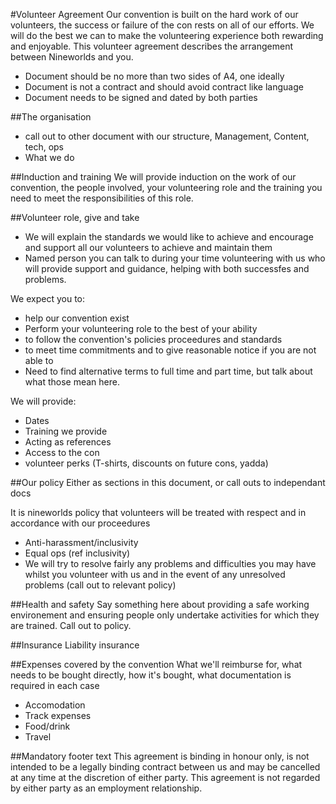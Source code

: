 #Volunteer Agreement
Our convention is built on the hard work of our volunteers, the success or failure of the con rests on all of our efforts.
We will do the best we can to make the volunteering experience both rewarding and enjoyable. 
This volunteer agreement describes the arrangement between Nineworlds and you.

  - Document should be no more than two sides of A4, one ideally
  - Document is not a contract and should avoid contract like language
  - Document needs to be signed and dated by both parties

##The organisation
 - call out to other document with our structure, Management, Content, tech, ops
 - What we do 

##Induction and training
We will provide induction on the work of our convention, the people involved, your 
volunteering role and the training you need to meet the responsibilities of this role.
 
##Volunteer role, give and take
 - We will explain the standards we would like to achieve and encourage and support all our volunteers to achieve and maintain them
 - Named person you can talk to during your time volunteering with us who will provide support and guidance, helping with both successfes and problems.

We expect you to:
  - help our convention exist
  - Perform your volunteering role to the best of your ability
  - to follow the convention's policies proceedures and standards
  - to meet time commitments and to give reasonable notice if you are not able to
  - Need to find alternative terms to full time and part time, but talk about what those mean here.

We will provide:
  - Dates
  - Training we provide
  - Acting as references
  - Access to the con
  - volunteer perks (T-shirts, discounts on future cons, yadda) 
 
##Our policy
Either as sections in this document, or call outs to independant docs

It is nineworlds policy that volunteers will be treated with respect and in accordance with our proceedures

  - Anti-harassment/inclusivity
  - Equal ops (ref inclusivity)
  - We will try to resolve fairly any problems and difficulties you may have whilst you volunteer with us and in the event of any unresolved problems (call out to relevant policy)

##Health and safety
Say something here about providing a safe working environement and ensuring people only undertake activities for which they are trained. 
Call out to policy.

##Insurance
Liability insurance

##Expenses covered by the convention
What we'll reimburse for, what needs to be bought directly, how it's bought, what documentation is required in each case

  - Accomodation
  - Track expenses
  - Food/drink
  - Travel

##Mandatory footer text
This agreement is binding in honour only, is not intended to be a legally binding contract between us and may be cancelled at any time at the discretion of either party. This agreement is not regarded by either party as an employment relationship.
